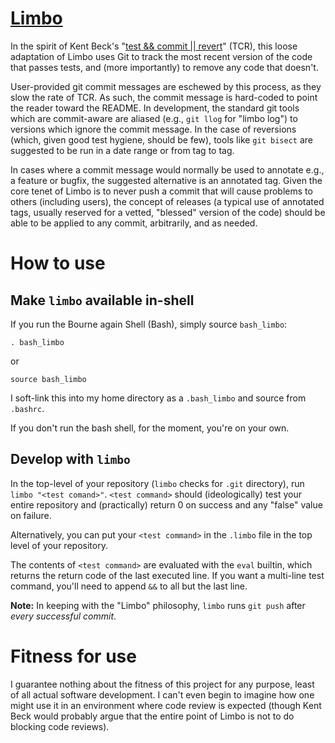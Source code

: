 # [Limbo](https://medium.com/@kentbeck_7670/limbo-scaling-software-collaboration-afd4f00db4b)

In the spirit of Kent Beck's "[test && commit || revert](https://medium.com/@kentbeck_7670/test-commit-revert-870bbd756864)" (TCR), this loose adaptation of Limbo uses Git to track the most recent version of the code that passes tests, and (more importantly) to remove any code that doesn't.

User-provided git commit messages are eschewed by this process, as they slow the rate of TCR. As such, the commit message is hard-coded to point the reader toward the README. In development, the standard git tools which are commit-aware are aliased (e.g., `git llog` for "limbo log") to versions which ignore the commit message. In the case of reversions (which, given good test hygiene, should be few), tools like `git bisect` are suggested to be run in a date range or from tag to tag.

In cases where a commit message would normally be used to annotate e.g., a feature or bugfix, the suggested alternative is an annotated tag. Given the core tenet of Limbo is to never push a commit that will cause problems to others (including users), the concept of releases (a typical use of annotated tags, usually reserved for a vetted, "blessed" version of the code) should be able to be applied to any commit, arbitrarily, and as needed.

# How to use
## Make `limbo` available in-shell
If you run the Bourne again Shell (Bash), simply source `bash_limbo`:

    . bash_limbo
    
or

    source bash_limbo

I soft-link this into my home directory as a `.bash_limbo` and source from `.bashrc`.

If you don't run the bash shell, for the moment, you're on your own.

## Develop with `limbo`
In the top-level of your repository (`limbo` checks for `.git` directory), run `limbo "<test comand>"`. `<test command>` should (ideologically) test your entire repository and (practically) return 0 on success and any "false" value on failure.

Alternatively, you can put your `<test command>` in the `.limbo` file in the top level of your repository.

The contents of `<test command>` are evaluated with the `eval` builtin, which returns the return code of the last executed line. If you want a multi-line test command, you'll need to append `&&` to all but the last line.

**Note:** In keeping with the "Limbo" philosophy, `limbo` runs `git push` after *every successful commit*.

# Fitness for use
I guarantee nothing about the fitness of this project for any purpose, least of all actual software development. I can't even begin to imagine how one might use it in an environment where code review is expected (though Kent Beck would probably argue that the entire point of Limbo is not to do blocking code reviews).
